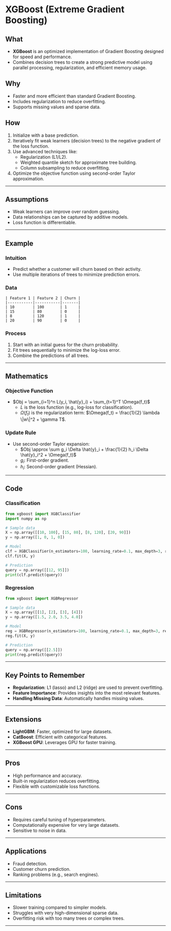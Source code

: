 # XGBoost (Extreme Gradient Boosting)

## What
- **XGBoost** is an optimized implementation of Gradient Boosting designed for speed and performance.
- Combines decision trees to create a strong predictive model using parallel processing, regularization, and efficient memory usage.

## Why
- Faster and more efficient than standard Gradient Boosting.
- Includes regularization to reduce overfitting.
- Supports missing values and sparse data.

## How
1. Initialize with a base prediction.
2. Iteratively fit weak learners (decision trees) to the negative gradient of the loss function.
3. Use advanced techniques like:
   - Regularization (L1/L2).
   - Weighted quantile sketch for approximate tree building.
   - Column subsampling to reduce overfitting.
4. Optimize the objective function using second-order Taylor approximation.

---

## Assumptions
- Weak learners can improve over random guessing.
- Data relationships can be captured by additive models.
- Loss function is differentiable.

---

## Example

### Intuition
- Predict whether a customer will churn based on their activity.
- Use multiple iterations of trees to minimize prediction errors.

### Data
```plaintext
| Feature 1 | Feature 2 | Churn |
|-----------|-----------|-------|
| 10        | 100       | 1     |
| 15        | 80        | 0     |
| 8         | 120       | 1     |
| 20        | 90        | 0     |
```

### Process
1. Start with an initial guess for the churn probability.
2. Fit trees sequentially to minimize the log-loss error.
3. Combine the predictions of all trees.

---

## Mathematics
### Objective Function
- $Obj = \sum_{i=1}^n L(y_i, \hat{y}_i) + \sum_{t=1}^T \Omega(f_t)$
  - $L$ is the loss function (e.g., log-loss for classification).
  - $\Omega(f_t)$ is the regularization term: $\Omega(f_t) = \frac{1}{2} \lambda \|w\|^2 + \gamma T$.

### Update Rule
- Use second-order Taylor expansion:
  - $Obj \approx \sum g_i \Delta \hat{y}_i + \frac{1}{2} h_i \Delta \hat{y}_i^2 + \Omega(f_t)$
  - $g_i$: First-order gradient.
  - $h_i$: Second-order gradient (Hessian).

---

## Code
### Classification
```python
from xgboost import XGBClassifier
import numpy as np

# Sample data
X = np.array([[10, 100], [15, 80], [8, 120], [20, 90]])
y = np.array([1, 0, 1, 0])

# Model
clf = XGBClassifier(n_estimators=100, learning_rate=0.1, max_depth=3, reg_lambda=1)
clf.fit(X, y)

# Prediction
query = np.array([[12, 95]])
print(clf.predict(query))
```

### Regression
```python
from xgboost import XGBRegressor

# Sample data
X = np.array([[1], [2], [3], [4]])
y = np.array([1.5, 2.0, 3.5, 4.0])

# Model
reg = XGBRegressor(n_estimators=100, learning_rate=0.1, max_depth=3, reg_lambda=1)
reg.fit(X, y)

# Prediction
query = np.array([[2.5]])
print(reg.predict(query))
```

---

## Key Points to Remember
- **Regularization**: L1 (lasso) and L2 (ridge) are used to prevent overfitting.
- **Feature Importance**: Provides insights into the most relevant features.
- **Handling Missing Data**: Automatically handles missing values.

---

## Extensions
- **LightGBM**: Faster, optimized for large datasets.
- **CatBoost**: Efficient with categorical features.
- **XGBoost GPU**: Leverages GPU for faster training.

---

## Pros
- High performance and accuracy.
- Built-in regularization reduces overfitting.
- Flexible with customizable loss functions.

---

## Cons
- Requires careful tuning of hyperparameters.
- Computationally expensive for very large datasets.
- Sensitive to noise in data.

---

## Applications
- Fraud detection.
- Customer churn prediction.
- Ranking problems (e.g., search engines).

---

## Limitations
- Slower training compared to simpler models.
- Struggles with very high-dimensional sparse data.
- Overfitting risk with too many trees or complex trees.

---